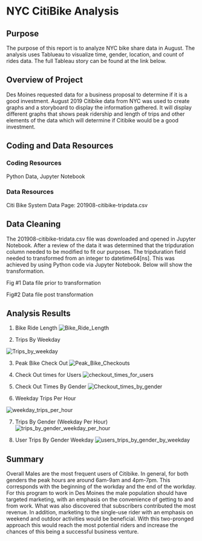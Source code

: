 # NYC CitiBike Analysis
## Purpose
The purpose of this report is to analyze NYC bike share data in August. The analysis uses Tablueau to visualize time, gender, location, and count of rides data. The full Tableau story can be found at the link below.

## Overview of Project
Des Moines requested data for a business proposal to determine if it is a good investment. August 2019 Citibike data from NYC was used to create graphs and a storyboard to display the information gathered. It will display different graphs that shows peak ridership and length of trips and other elements of the data which will determine if Citibike would be a good investment.

## Coding and Data Resources
### Coding Resources
Python Data, Jupyter Notebook
### Data Resources
Citi Bike System Data Page: 201908-citibike-tripdata.csv

## Data Cleaning
The 201908-citibike-tridata.csv file was downloaded and opened in Jupyter Notebook. After a review of the data it was determined that the tripduration column needed to be modified to fit our purposes. The tripduration field needed to transformed from an integer to datetime64[ns]. This was achieved by using Python code via Jupyter Notebook. Below will show the transformation.

Fig #1
Data file prior to transformation

Fig#2
Data file post transformation

## Analysis Results
1.	Bike Ride Length
![Bike_Ride_Length](https://user-images.githubusercontent.com/113568268/220212039-287f1d43-45f6-44d8-afe9-dea53062b4ad.png)


2.	Trips By Weekday

![Trips_by_weekday](https://user-images.githubusercontent.com/113568268/220212287-e8379d36-6f9a-459c-8a88-028abf16d98a.png)

3.	Peak Bike Check Out
![Peak_Bike_Checkouts](https://user-images.githubusercontent.com/113568268/220212337-80e798ff-cbd1-45f0-89c1-1cdc56790535.png)


4.	Check Out times for Users
![checkout_times_for_users](https://user-images.githubusercontent.com/113568268/220212360-9cda5d74-6d58-48de-8e7e-55ae7517bf42.png)


5.	Check Out Times By Gender
![Checkout_times_by_gender](https://user-images.githubusercontent.com/113568268/220212385-d76c5fbc-c28f-4fb3-a2b2-38bd0a18c666.png)


6.	Weekday Trips Per Hour

![weekday_trips_per_hour](https://user-images.githubusercontent.com/113568268/220212404-88e0f7d9-757a-47c1-b650-2d47e39ed497.png)

7.	Trips By Gender (Weekday Per Hour)
![trips_by_gender_weekday_per_hour](https://user-images.githubusercontent.com/113568268/220212456-d8139a0f-797c-4eae-9ff2-becfb5a87c67.png)


8.	User Trips By Gender Weekday
![users_trips_by_gender_by_weekday](https://user-images.githubusercontent.com/113568268/220212496-7f35b63f-dfaa-41e1-921d-e303bcc5337c.png)


## Summary
Overall Males are the most frequent users of Citibike. In general, for both genders the peak hours are around 6am-9am and 4pm-7pm. This corresponds with the beginning of the workday and the end of the workday. For this program to work in Des Moines the male population should have targeted marketing, with an emphasis on the convenience of getting to and from work. What was also discovered that subscribers contributed the most revenue. In addition, marketing to the single-use rider with an emphasis on weekend and outdoor activities would be beneficial. With this two-pronged approach this would reach the most potential riders and increase the chances of this being a successful business venture.

